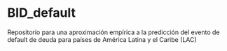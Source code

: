 # BID_default
Repositorio para una aproximación empírica a la predicción del evento de default de deuda para países de América Latina y el Caribe (LAC)

